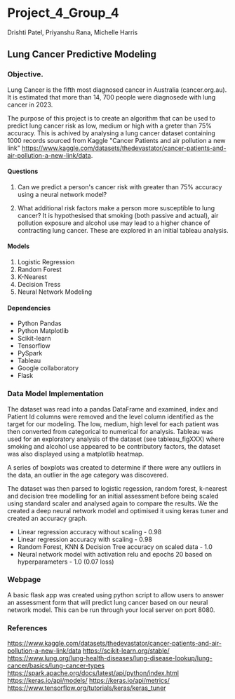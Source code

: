 # Project_4_Group_4
Drishti Patel, Priyanshu Rana, Michelle Harris

## Lung Cancer Predictive Modeling

### Objective.
Lung Cancer is the fifth most diagnosed cancer in Australia (cancer.org.au). It is estimated that more than 14, 700 people were diagnosede with lung cancer in 2023.

The purpose of this project is to create an algorithm that can be used to predict lung cancer risk as low, medium or high with a greter than 75% accuracy. This is achived by analysing a lung cancer dataset containing 1000 records sourced from Kaggle "Cancer Patients and air pollution a new link" https://www.kaggle.com/datasets/thedevastator/cancer-patients-and-air-pollution-a-new-link/data.

#### Questions
1. Can we predict a person's cancer risk with greater than 75% accuracy using a neural network model?

2. What additional risk factors make a person more susceptible to lung cancer? It is hypothesised that smoking (both passive and actual), air pollution exposure and alcohol use may lead to a higher chance of contracting lung cancer. These are explored in an initial tableau analysis. 

#### Models 
1. Logistic Regression
2. Random Forest
3. K-Nearest
4. Decision Tress
5. Neural Network Modeling

#### Dependencies
- Python Pandas
- Python Matplotlib
- Scikit-learn
- Tensorflow
- PySpark
- Tableau
- Google collaboratory
- Flask

### Data Model Implementation

The dataset was read into a pandas DataFrame and examined, index and Patient Id columns were removed and the level column identified as the target for our modeling. The low, medium, high level for each patient was then converted from categorical to numerical for analysis.
Tableau was used for an exploratory analysis of the dataset (see tableau_figXXX) where smoking and alcohol use appeared to be contributory factors, the dataset was also displayed using a matplotlib heatmap. 

A series of boxplots was created to determine if there were any outliers in the data, an outlier in the age category was discovered.

The dataset was then parsed to logistic regession, random forest, k-nearest and decision tree modelling for an initial assessment before being scaled using standard scaler and analysed again to compare the results. We the created a deep neural network model and optimised it using keras tuner and created an accuracy graph.
* Linear regression accuracy without scaling - 0.98
* Linear regression accuracy with scaling - 0.98
* Random Forest, KNN & Decision Tree accuracy on scaled data - 1.0
* Neural network model with activation relu and epochs 20 based on hyperparameters - 1.0 (0.07 loss)

### Webpage
A basic flask app was created using python script to allow users to answer an assessment form that will predict lung cancer based on our neural network model. This can be run through your local server on port 8080.

### References
https://www.kaggle.com/datasets/thedevastator/cancer-patients-and-air-pollution-a-new-link/data
https://scikit-learn.org/stable/
https://www.lung.org/lung-health-diseases/lung-disease-lookup/lung-cancer/basics/lung-cancer-types
https://spark.apache.org/docs/latest/api/python/index.html
https://keras.io/api/models/ 
https://keras.io/api/metrics/ 
https://www.tensorflow.org/tutorials/keras/keras_tuner 
